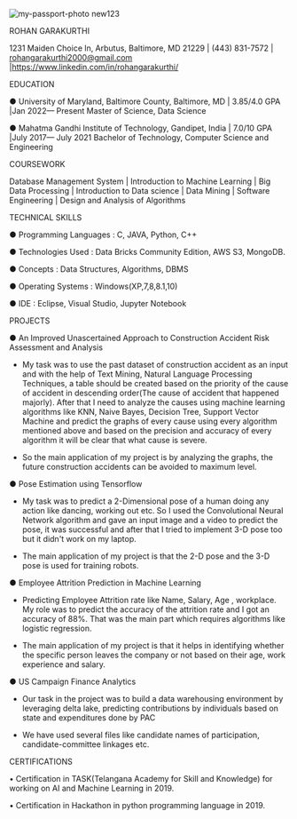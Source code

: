 ![my-passport-photo  new123](https://github.com/Rohan198/UMBC-DATA606-FALL2023-TUESDAY/assets/85558952/77eedd4f-a33f-45d7-9eda-89cc4fbc5ae0)


ROHAN GARAKURTHI

1231 Maiden Choice ln, Arbutus, Baltimore, MD 21229 | (443) 831-7572 | rohangarakurthi2000@gmail.com |https://www.linkedin.com/in/rohangarakurthi/



EDUCATION	

●	University of Maryland, Baltimore County, Baltimore, MD | 3.85/4.0 GPA |Jan 2022— Present
	Master of Science, Data Science	
 
●	Mahatma Gandhi Institute of Technology, Gandipet, India | 7.0/10 GPA |July 2017— July 2021
	Bachelor of Technology, Computer Science and Engineering		


COURSEWORK

Database Management System | Introduction to Machine Learning | Big Data Processing | Introduction to Data science | Data Mining | Software Engineering | Design and Analysis of Algorithms

TECHNICAL SKILLS

●	Programming Languages : C, JAVA, Python, C++

●	Technologies Used : Data Bricks Community Edition, AWS S3, MongoDB.

●	Concepts : Data Structures, Algorithms, DBMS

●	Operating Systems : Windows(XP,7,8,8.1,10)

●	IDE : Eclipse, Visual Studio, Jupyter Notebook


PROJECTS

●	An Improved Unascertained Approach to Construction Accident Risk Assessment and Analysis


-	My task was to use the past dataset of construction accident as an input and with the help of Text Mining, Natural Language Processing Techniques, a table should be created 
        based on the priority of the cause of accident in descending order(The cause of accident that happened majorly). After that I need to analyze the causes using machine learning 
        algorithms like KNN, Naive Bayes, Decision Tree, Support Vector Machine and predict the graphs of every cause using every algorithm mentioned above and based on the precision 
        and accuracy of every algorithm it will be clear that what cause is severe.

-	So the main application of my project is by analyzing the graphs, the future construction accidents can be avoided to maximum level.


●	Pose Estimation using Tensorflow


-	My task was to predict a 2-Dimensional pose of a human doing any action like dancing, working out etc. So I used the Convolutional Neural Network algorithm and gave an input 
        image and a video to predict the pose, it was successful and after that I tried to implement 3-D pose too but it didn't work on my laptop.

-	The main application of my project is that the 2-D pose and the 3-D pose is used for training robots.


●	Employee Attrition Prediction in Machine Learning

-	Predicting Employee Attrition rate like Name, Salary, Age , workplace. My role was to predict the accuracy of the attrition rate and I got an accuracy of 88%. That was the main 
        part which requires algorithms like logistic regression.

-	The main application of my project is that it helps in identifying whether the specific person leaves the company or not based on their age, work experience and salary.


●	US Campaign Finance Analytics


-	Our task in the project was to build a data warehousing environment by leveraging delta lake, predicting contributions by individuals based on state and expenditures done by PAC

-	We have used several files like candidate names of participation, candidate-committee linkages etc.

CERTIFICATIONS

•	Certification in TASK(Telangana Academy for Skill and Knowledge) for working on AI and Machine Learning in 2019.

•	Certification in Hackathon in python programming language in 2019.

